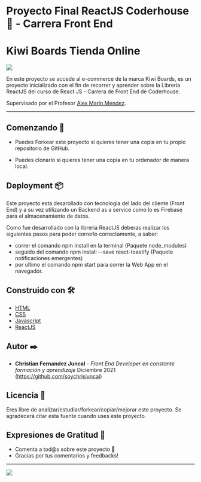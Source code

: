 # Proyecto Final ReactJS Coderhouse 🚀 - Carrera Front End 

# Kiwi Boards Tienda Online

<img src="https://i.ibb.co/BVJk7Gz/presentacion-OK.jpg">

En este proyecto se accede al e-commerce de la marca Kiwi Boards, es un proyecto inicializado con el fin de recorrer y aprender sobre la Libreria ReactJS del curso de React JS - Carrera de Front End de Coderhouse.

Supervisado por el Profesor [Alex Marin Mendez](https://github.com/alexmarinmendez).

---

## Comenzando 🚀

- Puedes Forkear este proyecto si quieres tener una copia en tu propio repositorio de GitHub.

- Puedes clonarlo si quieres tener una copia en tu ordenador de manera local.


## Deployment 📦

Este proyecto esta desarollado con tecnología del lado del cliente (Front End) y a su vez utilizando un Backend as a service como lo es Firebase para el almacenamiento de datos. 

Como fue desarrollado con la libreria ReactJS deberas realizar los siguientes pasos para poder correrlo correctamente, a saber:

* correr el comando npm install en la terminal (Paquete node_modules)
* seguido del comando npm install --save react-toastify (Paquete notificaciones emergentes)
* por ultimo el comando npm start para correr la Web App en el navegador.

## Construido con 🛠️

* [HTML](https://developer.mozilla.org/es/docs/Web/HTML)
* [CSS](https://developer.mozilla.org/es/docs/Web/CSS)
* [Javascript](https://developer.mozilla.org/es/docs/Web/JavaScript)
* [ReactJS](https://developer.mozilla.org/es/docs/Learn/Tools_and_testing/Client-side_JavaScript_frameworks/React_getting_started)

## Autor ✒️

* **Christian Fernandez Juncal** - *Front End Developer en constante formación y aprendizaje* Diciembre 2021 (https://github.com/soychrisjuncal)

## Licencia 📄

Eres libre de analizar/estudiar/forkear/copiar/mejorar este proyecto. Se agradecerá citar esta fuente cuando uses este proyecto.

## Expresiones de Gratitud 🎁

* Comenta a tod@s sobre este proyecto 📢
* Gracias por tus comentarios y feedbacks!



---
<img src="https://i.ibb.co/qFg89P1/firma-Copy.png" />

